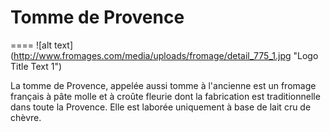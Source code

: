 # Tomme de Provence
====
![alt text] (http://www.fromages.com/media/uploads/fromage/detail_775_1.jpg "Logo Title Text 1")

La tomme de Provence, appelée aussi tomme à l'ancienne est un fromage français à pâte molle et à croûte fleurie dont la fabrication est traditionnelle dans toute la Provence. Elle est laborée uniquement à base de lait cru de chèvre.
